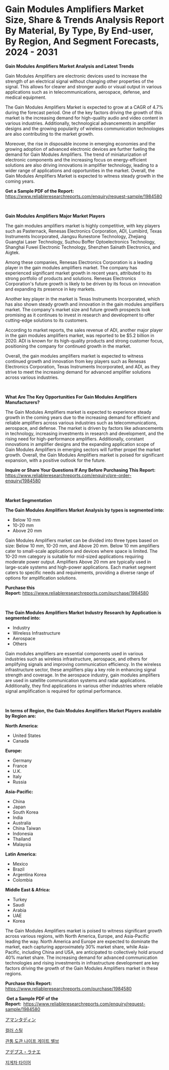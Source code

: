 <p><h1>Gain Modules Amplifiers Market Size, Share & Trends Analysis Report By Material, By Type, By End-user, By Region, And Segment Forecasts, 2024 - 2031</h1></p><p><strong>Gain Modules Amplifiers Market Analysis and Latest Trends</strong></p>
<p><p>Gain Modules Amplifiers are electronic devices used to increase the strength of an electrical signal without changing other properties of the signal. This allows for clearer and stronger audio or visual output in various applications such as in telecommunications, aerospace, defense, and medical equipment.</p><p>The Gain Modules Amplifiers Market is expected to grow at a CAGR of 4.7% during the forecast period. One of the key factors driving the growth of this market is the increasing demand for high-quality audio and video content in various industries. Additionally, technological advancements in amplifier designs and the growing popularity of wireless communication technologies are also contributing to the market growth.</p><p>Moreover, the rise in disposable income in emerging economies and the growing adoption of advanced electronic devices are further fueling the demand for Gain Modules Amplifiers. The trend of miniaturization of electronic components and the increasing focus on energy-efficient solutions are also driving innovations in amplifier technology, leading to a wider range of applications and opportunities in the market. Overall, the Gain Modules Amplifiers Market is expected to witness steady growth in the coming years.</p></p>
<p><strong>Get a Sample PDF of the Report:&nbsp;</strong> <a href="https://www.reliableresearchreports.com/enquiry/request-sample/1984580">https://www.reliableresearchreports.com/enquiry/request-sample/1984580</a></p>
<p>&nbsp;</p>
<p><strong>Gain Modules Amplifiers Major Market Players</strong></p>
<p><p>The gain modules amplifiers market is highly competitive, with key players such as Pasternack, Renesas Electronics Corporation, ADI, Lumibird, Texas Instruments Incorporated, Jiangsu Runestone Technology, Zhejiang Guangtai Laser Technology, Suzhou Boffer Optoelectronics Technology, Shanghai Fuwei Electronic Technology, Shenzhen Sainath Electronics, and Aigtek.</p><p>Among these companies, Renesas Electronics Corporation is a leading player in the gain modules amplifiers market. The company has experienced significant market growth in recent years, attributed to its strong portfolio of products and solutions. Renesas Electronics Corporation's future growth is likely to be driven by its focus on innovation and expanding its presence in key markets.</p><p>Another key player in the market is Texas Instruments Incorporated, which has also shown steady growth and innovation in the gain modules amplifiers market. The company's market size and future growth prospects look promising as it continues to invest in research and development to offer cutting-edge solutions to its customers.</p><p>According to market reports, the sales revenue of ADI, another major player in the gain modules amplifiers market, was reported to be $5.2 billion in 2020. ADI is known for its high-quality products and strong customer focus, positioning the company for continued growth in the market.</p><p>Overall, the gain modules amplifiers market is expected to witness continued growth and innovation from key players such as Renesas Electronics Corporation, Texas Instruments Incorporated, and ADI, as they strive to meet the increasing demand for advanced amplifier solutions across various industries.</p></p>
<p>&nbsp;</p>
<p><strong>What Are The Key Opportunities For Gain Modules Amplifiers Manufacturers?</strong></p>
<p><p>The Gain Modules Amplifiers market is expected to experience steady growth in the coming years due to the increasing demand for efficient and reliable amplifiers across various industries such as telecommunications, aerospace, and defense. The market is driven by factors like advancements in technology, increasing investments in research and development, and the rising need for high-performance amplifiers. Additionally, constant innovations in amplifier designs and the expanding application scope of Gain Modules Amplifiers in emerging sectors will further propel the market growth. Overall, the Gain Modules Amplifiers market is poised for significant expansion, with a positive outlook for the future.</p></p>
<p><strong>Inquire or Share Your Questions If Any Before Purchasing This Report:</strong> <a href="https://www.reliableresearchreports.com/enquiry/pre-order-enquiry/1984580">https://www.reliableresearchreports.com/enquiry/pre-order-enquiry/1984580</a></p>
<p>&nbsp;</p>
<p><strong>Market Segmentation</strong></p>
<p><strong>The Gain Modules Amplifiers Market Analysis by types is segmented into:</strong></p>
<p><ul><li>Below 10 mm</li><li>10-20 mm</li><li>Above 20 mm</li></ul></p>
<p><p>Gain Modules Amplifiers market can be divided into three types based on size: Below 10 mm, 10-20 mm, and Above 20 mm. Below 10 mm amplifiers cater to small-scale applications and devices where space is limited. The 10-20 mm category is suitable for mid-sized applications requiring moderate power output. Amplifiers Above 20 mm are typically used in large-scale systems and high-power applications. Each market segment caters to specific needs and requirements, providing a diverse range of options for amplification solutions.</p></p>
<p><strong>Purchase this Report:&nbsp;</strong><a href="https://www.reliableresearchreports.com/purchase/1984580">https://www.reliableresearchreports.com/purchase/1984580</a></p>
<p>&nbsp;</p>
<p><strong>The Gain Modules Amplifiers Market Industry Research by Application is segmented into:</strong></p>
<p><ul><li>Industry</li><li>Wireless Infrastructure</li><li>Aerospace</li><li>Others</li></ul></p>
<p><p>Gain modules amplifiers are essential components used in various industries such as wireless infrastructure, aerospace, and others for amplifying signals and improving communication efficiency. In the wireless infrastructure sector, these amplifiers play a key role in enhancing signal strength and coverage. In the aerospace industry, gain modules amplifiers are used in satellite communication systems and radar applications. Additionally, they find applications in various other industries where reliable signal amplification is required for optimal performance.</p></p>
<p>&nbsp;</p>
<p><strong>In terms of Region, the Gain Modules Amplifiers Market Players available by Region are:</strong></p>
<p>
    <p> <strong> North America: </strong>
        <ul>
            <li>United States</li>
            <li>Canada</li>
        </ul>
        </p> 
    <p> <strong> Europe: </strong>
        <ul>
            <li>Germany</li>
            <li>France</li>
            <li>U.K.</li>
            <li>Italy</li>
            <li>Russia</li>
        </ul>
        </p> 
    <p> <strong> Asia-Pacific: </strong>
        <ul>
            <li>China</li>
            <li>Japan</li>
            <li>South Korea</li>
            <li>India</li>
            <li>Australia</li>
            <li>China Taiwan</li>
            <li>Indonesia</li>
            <li>Thailand</li>
            <li>Malaysia</li>
        </ul>
        </p> 
    <p> <strong> Latin America: </strong>
        <ul>
            <li>Mexico</li>
            <li>Brazil</li>
            <li>Argentina Korea</li>
            <li>Colombia</li>
        </ul>
        </p> 
    <p> <strong> Middle East & Africa: </strong>
        <ul>
            <li>Turkey</li>
            <li>Saudi</li>
            <li>Arabia</li>
            <li>UAE</li>
            <li>Korea</li>
        </ul>
    </p>
    </p>
<p><p>The Gain Modules Amplifiers market is poised to witness significant growth across various regions, with North America, Europe, and Asia-Pacific leading the way. North America and Europe are expected to dominate the market, each capturing approximately 30% market share, while Asia-Pacific, including China and USA, are anticipated to collectively hold around 40% market share. The increasing demand for advanced communication technologies and rising investments in infrastructure development are key factors driving the growth of the Gain Modules Amplifiers market in these regions.</p></p>
<p><strong>Purchase this Report: </strong><a href="https://www.reliableresearchreports.com/purchase/1984580">https://www.reliableresearchreports.com/purchase/1984580</a></p>
<p>&nbsp;<strong>Get a Sample PDF of the Report:&nbsp;&nbsp;</strong><a href="https://www.reliableresearchreports.com/enquiry/request-sample/1984580">https://www.reliableresearchreports.com/enquiry/request-sample/1984580</a></p>
<p><strong></strong></p>
<p><p><a href="https://medium.com/@aaronanfotrrd897367/%E3%82%A2%E3%83%9E%E3%83%B3%E3%82%BF%E3%82%B8%E3%83%B3%E5%B8%82%E5%A0%B4%E5%88%86%E6%9E%90-%E3%81%9D%E3%81%AEcagr-%E5%B8%82%E5%A0%B4%E3%82%BB%E3%82%B0%E3%83%A1%E3%83%B3%E3%83%86%E3%83%BC%E3%82%B7%E3%83%A7%E3%83%B3-%E3%81%8A%E3%82%88%E3%81%B3%E3%82%B0%E3%83%AD%E3%83%BC%E3%83%90%E3%83%AB%E7%94%A3%E6%A5%AD%E6%A6%82%E8%A6%81-7b7682ce352b">アマンタディン</a></p><p><a href="https://medium.com/@wilsoniehn789562023/%EC%83%89%EA%B0%95%EC%B2%A0-%EC%8B%9C%EC%9E%A5-%EB%B3%B4%EA%B3%A0%EC%84%9C%EB%8A%94-%EC%9D%B4-%EC%8B%9C%EC%9E%A5%EC%9D%98-%EC%B5%9C%EC%8B%A0-%ED%8A%B8%EB%A0%8C%EB%93%9C%EC%99%80-%EC%84%B1%EC%9E%A5-%EA%B8%B0%ED%9A%8C%EB%A5%BC-%EB%B3%B4%EC%97%AC%EC%A4%8D%EB%8B%88%EB%8B%A4-3f4092ca21c2">컬러 스틸</a></p><p><a href="https://github.com/fernandotryO5lson96765/Market-Research-Report-List-1/blob/main/636781613286.md">관통 도관 나이프 게이트 밸브</a></p><p><a href="https://medium.com/@barrymundy88/%E3%82%A2%E3%83%87%E3%83%97%E3%82%B9-%E3%83%A9%E3%83%8D%E3%83%BC%E5%B8%82%E5%A0%B4%E3%83%AC%E3%83%9D%E3%83%BC%E3%83%88%E3%81%AF-%E3%81%93%E3%81%AE%E5%B8%82%E5%A0%B4%E3%81%AE%E6%9C%80%E6%96%B0%E3%83%88%E3%83%AC%E3%83%B3%E3%83%89%E3%81%A8%E6%88%90%E9%95%B7%E6%A9%9F%E4%BC%9A%E3%82%92%E6%98%8E%E3%82%89%E3%81%8B%E3%81%AB%E3%81%97%E3%81%BE%E3%81%99-11d62b73ee94">アデプス・ラナエ</a></p><p><a href="https://medium.com/@johnsonlowe2023_38650/%ED%8F%AC%ED%81%AC%EB%A6%AC%ED%94%84%ED%8A%B8-%ED%83%80%EC%9D%B4%EC%96%B4-%EC%8B%9C%EC%9E%A5-%EC%84%B1%EA%B3%B5%EC%A0%81%EC%9D%B8-%EB%B9%84%EC%A6%88%EB%8B%88%EC%8A%A4-%EC%A0%84%EB%9E%B5%EC%9D%98-%EC%97%B4%EC%87%A0-2031%EB%85%84%EA%B9%8C%EC%A7%80-%EC%98%88%EC%B8%A1-02f8621ed7e1">지게차 타이어</a></p></p>